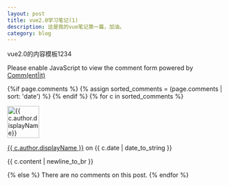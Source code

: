 ```yaml
---
layout: post
title: vue2.0学习笔记(1)
description: 这是我的vue笔记第一篇，加油。
category: blog
---
```


vue2.0的内容模板1234


<noscript>Please enable JavaScript to view the comment form powered by <a href="https://commentit.io/">Comm(ent|it)</a></noscript>
<div id="commentit"></div>
<script type="text/javascript">
  /** CONFIGURATION VARIABLES **/
  var commentitUsername = 'ioloveuu';
  var commentitRepo = 'ioloveuu/ioloveuu.github.io';
  var commentitPath = '{{ page.path }}';

  /** DON'T EDIT FOLLOWING LINES **/
  (function() {
      var commentit = document.createElement('script');
      commentit.type = 'text/javascript';
      commentit.async = true;
      commentit.src = 'https://commentit.io/static/embed/dist/commentit.js';
      (document.getElementsByTagName('head')[0] || document.getElementsByTagName('body')[0]).appendChild(commentit);
  })();
</script>
  {%if page.comments %}
  {% assign sorted_comments = (page.comments | sort: 'date') %}
{% endif %}
{% for c in sorted_comments %}
  <div class="media">
    <div class="media-left">
      <img src="{{ c.author.picture }}" alt="{{ c.author.displayName}}" height="73" width="73">
    </div>
    <div class="media-body">
      <p class="text-muted">
        <a href="{{ c.author.url }}">{{ c.author.displayName }}</a>
        on {{ c.date | date_to_string }}
      </p>
      <p>{{ c.content | newline_to_br }}</p>
    </div>
  </div>
{% else %}
  There are no comments on this post.
{% endfor %}
